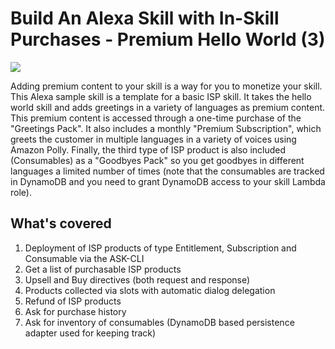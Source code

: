 # Build An Alexa Skill with In-Skill Purchases - Premium Hello World (3)
<img src="https://m.media-amazon.com/images/G/01/mobile-apps/dex/alexa/alexa-skills-kit/tutorials/fact/header._TTH_.png" />

Adding premium content to your skill is a way for you to monetize your skill.  This Alexa sample skill is a template for a basic ISP skill. It takes the hello world skill and adds greetings in a variety of languages as premium content. This premium content is accessed through a one-time purchase of the "Greetings Pack". It also includes a monthly "Premium Subscription", which greets the customer in multiple languages in a variety of voices using Amazon Polly. Finally, the third type of ISP product is also included (Consumables) as a "Goodbyes Pack" so you get goodbyes in different languages a limited number of times (note that the consumables are tracked in DynamoDB and you need to grant DynamoDB access to your skill Lambda role).

## What's covered
1. Deployment of ISP products of type Entitlement, Subscription and Consumable via the ASK-CLI
2. Get a list of purchasable ISP products
3. Upsell and Buy directives (both request and response)
4. Products collected via slots with automatic dialog delegation
5. Refund of ISP products
6. Ask for purchase history
7. Ask for inventory of consumables (DynamoDB based persistence adapter used for keeping track)